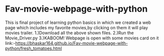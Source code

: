 # Fav-movie-webpage-with-python
This is final project of learning python basics in which we created a 
web page which includes my favorite movies,by clicking on them it will play movies trailer. 
1.)Download all the above shown files.
2.)Run the Movie_Driver.py
3.)KABOOM! Webpage is open with some movies card on it
link:-https://bhaskar164.github.io/Fav-movie-webpage-with-python/fresh_tomatoes.html
